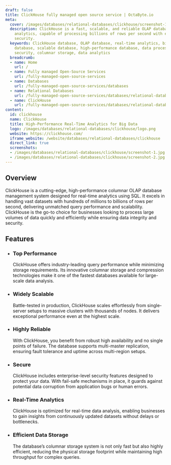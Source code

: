 ```yaml
---
draft: false
title: ClickHouse fully managed open source service | OctaByte.io
meta:
  cover: /images/databases/relational-databases/clickhouse/screenshot-1.jpg
  description: ClickHouse is a fast, scalable, and reliable OLAP database for real-time
    analytics, capable of processing billions of rows per second with enterprise-grade
    security.
  keywords: ClickHouse database, OLAP database, real-time analytics, big data, SQL
    database, scalable database, high-performance database, data processing, enterprise
    security, columnar storage, data analytics
  breadcrumb:
  - name: Home
    url: /
  - name: Fully managed Open-Source Services
    url: /fully-managed-open-source-services
  - name: Databases
    url: /fully-managed-open-source-services/databases
  - name: Relational Databases
    url: /fully-managed-open-source-services/databases/relational-databases
  - name: ClickHouse
    url: /fully-managed-open-source-services/databases/relational-databases/clickhouse
content:
  id: clickhouse
  name: ClickHouse
  title: High-Performance Real-Time Analytics for Big Data
  logo: /images/databases/relational-databases/clickhouse/logo.png
  website: https://clickhouse.com/
  iframe_website: /website/databases/relational-databases/clickhouse
  direct_link: true
  screenshots:
  - /images/databases/relational-databases/clickhouse/screenshot-1.jpg
  - /images/databases/relational-databases/clickhouse/screenshot-2.jpg
---
```


## Overview

ClickHouse is a cutting-edge, high-performance columnar OLAP database management system designed for real-time analytics using SQL. It excels in handling vast datasets with hundreds of millions to billions of rows per second, delivering unmatched query performance and scalability. ClickHouse is the go-to choice for businesses looking to process large volumes of data quickly and efficiently while ensuring data integrity and security.

## Features

- ### Top Performance

  ClickHouse offers industry-leading query performance while minimizing storage requirements. Its innovative columnar storage and compression technologies make it one of the fastest databases available for large-scale data analysis.

- ### Widely Scalable

  Battle-tested in production, ClickHouse scales effortlessly from single-server setups to massive clusters with thousands of nodes. It delivers exceptional performance even at the highest scale.

- ### Highly Reliable

  With ClickHouse, you benefit from robust high availability and no single points of failure. The database supports multi-master replication, ensuring fault tolerance and uptime across multi-region setups.

- ### Secure

  ClickHouse includes enterprise-level security features designed to protect your data. With fail-safe mechanisms in place, it guards against potential data corruption from application bugs or human errors.

- ### Real-Time Analytics

  ClickHouse is optimized for real-time data analysis, enabling businesses to gain insights from continuously updated datasets without delays or bottlenecks.

- ### Efficient Data Storage

  The database’s columnar storage system is not only fast but also highly efficient, reducing the physical storage footprint while maintaining high throughput for complex queries.